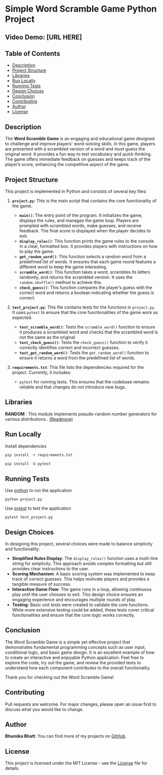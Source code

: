 # Simple Word Scramble Game Python Project

## Video Demo: [URL HERE]

## Table of Contents
- [Description](#description)
- [Project Structure](#project-structure)
- [Libraries](#libraries)
- [Run Locally](#run-locally)
- [Running Tests](#running-tests)
- [Design Choices](#design-choices)
- [Conclusion](#conclusion)
- [Contributing](#contributing)
- [Author](#author)
- [License](#license)

## Description
The **Word Scramble Game** is an engaging and educational game designed to challenge and improve players' word-solving skills. In this game, players are presented with a scrambled version of a word and must guess the original word. It provides a fun way to test vocabulary and quick thinking. The game offers immediate feedback on guesses and keeps track of the player’s score, enhancing the competitive aspect of the game.

## Project Structure
This project is implemented in Python and consists of several key files:

1. **`project.py`**: This is the main script that contains the core functionality of the game.
   - **`main()`**: The entry point of the program. It initializes the game, displays the rules, and manages the game loop. Players are prompted with scrambled words, make guesses, and receive feedback. The final score is displayed when the player decides to exit.
   - **`display_rules()`**: This function prints the game rules to the console in a clear, formatted box. It provides players with instructions on how to play the game.
   - **`get_random_word()`**: This function selects a random word from a predefined list of words. It ensures that each game round features a different word to keep the game interesting.
   - **`scramble_word()`**: This function takes a word, scrambles its letters randomly, and returns the scrambled version. It uses the `random.shuffle()` method to achieve this.
   - **`check_guess()`**: This function compares the player’s guess with the correct word and returns a boolean indicating whether the guess is correct.

2. **`test_project.py`**: This file contains tests for the functions in `project.py`. It uses `pytest` to ensure that the core functionalities of the game work as expected.
   - **`test_scramble_word()`**: Tests the `scramble_word()` function to ensure it produces a scrambled word and checks that the scrambled word is not the same as the original.
   - **`test_check_guess()`**: Tests the `check_guess()` function to verify it correctly identifies correct and incorrect guesses.
   - **`test_get_random_word()`**: Tests the `get_random_word()` function to ensure it returns a word from the predefined list of words.

3. **`requirements.txt`**: This file lists the dependencies required for the project. Currently, it includes:
   - `pytest` for running tests. This ensures that the codebase remains reliable and that changes do not introduce new bugs.

## __Libraries__

__RANDOM__ : This module implements pseudo-random number generators for various distributions.. [(Readmore)](https://docs.python.org/3/library/random.html)

## Run Locally

Install dependencies
```python
pip install -r requirements.txt
```
```python
pip install -U pytest
```

## Running Tests

Use [python](https://www.python.org/) to run the application
```
python project.py
```

Use [pytest](https://docs.pytest.org/en/7.2.x/) to test the application
```
pytest test_project.py
```

## Design Choices
In designing this project, several choices were made to balance simplicity and functionality:

- **Simplified Rules Display**: The `display_rules()` function uses a multi-line string for simplicity. This approach avoids complex formatting but still provides clear instructions to the user.
- **Scoring Mechanism**: A basic scoring system was implemented to keep track of correct guesses. This helps motivate players and provides a tangible measure of success.
- **Interactive Game Flow**: The game runs in a loop, allowing continuous play until the user chooses to exit. This design choice ensures an engaging experience and encourages multiple rounds of play.
- **Testing**: Basic unit tests were created to validate the core functions. While more extensive testing could be added, these tests cover critical functionalities and ensure that the core logic works correctly.

## Conclusion
The Word Scramble Game is a simple yet effective project that demonstrates fundamental programming concepts such as user input, conditional logic, and basic game design. It is an excellent example of how to create an interactive and enjoyable Python application. Feel free to explore the code, try out the game, and review the provided tests to understand how each component contributes to the overall functionality.

Thank you for checking out the Word Scramble Game!

## Contributing
Pull requests are welcome. For major changes, please open an issue first
to discuss what you would like to change.

## Author
**Bhumika Bhatt**:  You can find more of my projects on [GitHub](https://github.com/Bhumika1312).

## License
This project is licensed under the MIT License - see the [License](https://opensource.org/licenses/MIT) file for details.
